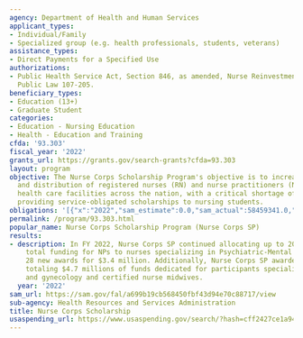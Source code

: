 ```yaml
---
agency: Department of Health and Human Services
applicant_types:
- Individual/Family
- Specialized group (e.g. health professionals, students, veterans)
assistance_types:
- Direct Payments for a Specified Use
authorizations:
- Public Health Service Act, Section 846, as amended, Nurse Reinvestment Act of 2002,
  Public Law 107-205.
beneficiary_types:
- Education (13+)
- Graduate Student
categories:
- Education - Nursing Education
- Health - Education and Training
cfda: '93.303'
fiscal_year: '2022'
grants_url: https://grants.gov/search-grants?cfda=93.303
layout: program
objective: The Nurse Corps Scholarship Program's objective is to increase the supply
  and distribution of registered nurses (RN) and nurse practitioners (NPs) in eligible
  health care facilities across the nation, with a critical shortage of nurses by
  providing service-obligated scholarships to nursing students.
obligations: '[{"x":"2022","sam_estimate":0.0,"sam_actual":58459341.0,"usa_spending_actual":54087093.0},{"x":"2023","sam_estimate":28115718.0,"sam_actual":0.0,"usa_spending_actual":-2946393.0},{"x":"2024","sam_estimate":28115718.0,"sam_actual":0.0,"usa_spending_actual":0.0}]'
permalink: /program/93.303.html
popular_name: Nurse Corps Scholarship Program (Nurse Corps SP)
results:
- description: In FY 2022, Nurse Corps SP continued allocating up to 20 percent of
    total funding for NPs to nurses specializing in Psychiatric-Mental Health, making
    28 new awards for $3.4 million. Additionally, Nurse Corps SP awarded 42 scholarships
    totaling $4.7 millions of funds dedicated for participants specializing in obstetrics
    and gynecology and certified nurse midwives.
  year: '2022'
sam_url: https://sam.gov/fal/a699b19cb568450fbf43d94e70c88717/view
sub-agency: Health Resources and Services Administration
title: Nurse Corps Scholarship
usaspending_url: https://www.usaspending.gov/search/?hash=cff2427ce1a9437849788e4e24cac7d5
---
```

